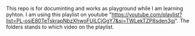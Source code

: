 This repo is for documinting and works as playground while I am learning pyhton.
I am using this playlist on youtube "https://youtube.com/playlist?list=PL-osiE80TeTskrapNbzXhwoFUiLCjGgY7&si=TWLekTZP8sden3gj".
The folders stands to which video on the playlist.
